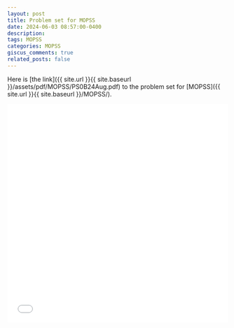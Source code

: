 ```yaml
---
layout: post
title: Problem set for MOPSS
date: 2024-06-03 08:57:00-0400
description: 
tags: MOPSS
categories: MOPSS
giscus_comments: true
related_posts: false
---
```


Here is [the link]({{ site.url }}{{ site.baseurl }}/assets/pdf/MOPSS/PS0B24Aug.pdf) to the problem set for [MOPSS]({{ site.url }}{{ site.baseurl }}/MOPSS/).

<iframe src="{{ site.baseurl }}/assets/pdf/MOPSS/PS0B24Aug.pdf" width="100%" height="500" frameborder="no" border="0" marginwidth="0" marginheight="0"></iframe>